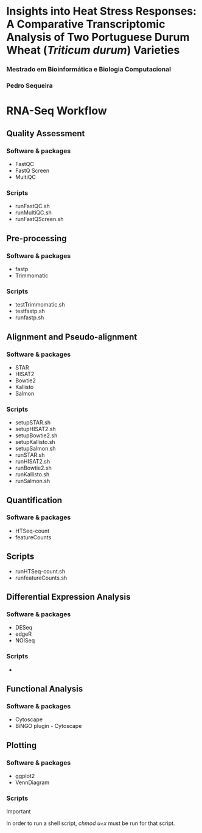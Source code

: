 # Insights into Heat Stress Responses: A Comparative Transcriptomic Analysis of Two Portuguese Durum Wheat (*Triticum durum*) Varieties
### Mestrado em Bioinformática e Biologia Computacional
### Pedro Sequeira
# RNA-Seq Workflow

## Quality Assessment
### Software & packages
+ FastQC
+ FastQ Screen
+ MultiQC

### Scripts
+ runFastQC.sh
+ runMultiQC.sh
+ runFastQScreen.sh

## Pre-processing
### Software & packages
+ fastp
+ Trimmomatic

### Scripts
+ testTrimmomatic.sh
+ testfastp.sh
+ runfastp.sh

## Alignment and Pseudo-alignment 
### Software & packages
+ STAR
+ HISAT2
+ Bowtie2
+ Kallisto
+ Salmon

### Scripts
+ setupSTAR.sh
+ setupHISAT2.sh
+ setupBowtie2.sh
+ setupKallisto.sh
+ setupSalmon.sh
+ runSTAR.sh
+ runHISAT2.sh
+ runBowtie2.sh
+ runKallisto.sh
+ runSalmon.sh

## Quantification
### Software & packages
+ HTSeq-count
+ featureCounts

## Scripts
+ runHTSeq-count.sh
+ runfeatureCounts.sh


## Differential Expression Analysis
### Software & packages
+ DESeq
+ edgeR
+ NOISeq

### Scripts
+

## Functional Analysis
### Software & packages
+ Cytoscape
+ BiNGO plugin - Cytoscape

## Plotting
### Software & packages
+ ggplot2
+ VennDiagram

### Scripts



> [!IMPORTANT]
> In order to run a shell script, *chmod u+x* must be run for that script.
